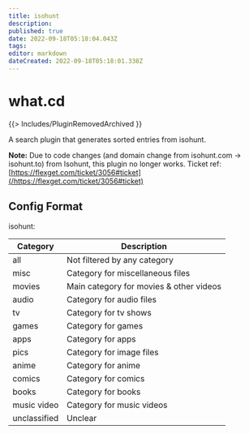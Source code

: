 ```yaml
---
title: isohunt
description: 
published: true
date: 2022-09-18T05:18:04.043Z
tags: 
editor: markdown
dateCreated: 2022-09-18T05:18:01.338Z
---
```


# what.cd
{{> Includes/PluginRemovedArchived }}

A search plugin that generates sorted entries from isohunt.

**Note:** Due to code changes (and domain change from isohunt.com -> isohunt.to) from Isohunt, this plugin no longer works. Ticket ref: [https://flexget.com/ticket/3056#ticket](/https://flexget.com/ticket/3056#ticket)

## Config Format
isohunt: <category>


| **Category** | **Description** |
| --- | --- |
| all | Not filtered by any category |
| misc | Category for miscellaneous files |
| movies | Main category for movies & other videos |
| audio | Category for audio files |
| tv | Category for tv shows |
| games | Category for games |
| apps | Category for apps |
| pics | Category for image files |
| anime | Category for anime |
| comics | Category for comics |
| books | Category for books |
| music video | Category for music videos |
| unclassified | Unclear |



